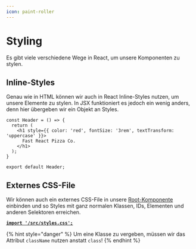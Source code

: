```yaml
---
icon: paint-roller
---
```


# Styling

Es gibt viele verschiedene Wege in React, um unsere Komponenten zu stylen.

## Inline-Styles

Genau wie in HTML können wir auch in React Inline-Styles nutzen, um unsere Elemente zu stylen. In JSX funktioniert es jedoch ein wenig anders, denn hier übergeben wir ein Objekt an Styles.

```tsx
const Header = () => {
  return (
    <h1 style={{ color: 'red', fontSize: '3rem', textTransform: 'uppercase' }}>
      Fast React Pizza Co.
    </h1>
  );
}

export default Header;
```

## Externes CSS-File

Wir können auch ein externes CSS-File in unsere [Root-Komponente ](root-komponente.md)einbinden und so Styles mit ganz normalen Klassen, IDs, Elementen und anderen Selektoren erreichen.

<pre class="language-tsx"><code class="lang-tsx"><strong><a data-footnote-ref href="#user-content-fn-1">import '/src/styles.css';</a>
</strong></code></pre>

{% hint style="danger" %}
Um eine Klasse zu vergeben, müssen wir das Attribut `className` nutzen anstatt `class`!
{% endhint %}



[^1]: Bei einige Bundlern muss dieser Import nicht gemacht werden.
